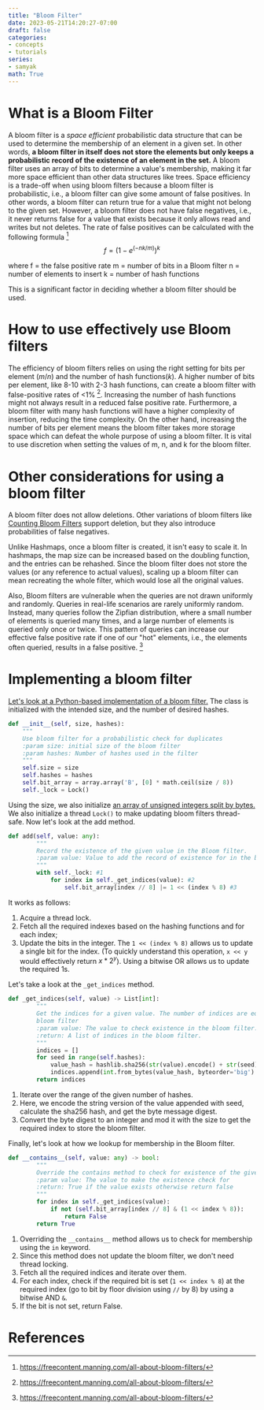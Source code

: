 ```yaml
---
title: "Bloom Filter"
date: 2023-05-21T14:20:27-07:00
draft: false
categories:
- concepts
- tutorials
series:
- samyak
math: True
---
```


# What is a Bloom Filter
A bloom filter is a _space efficient_ probabilistic data structure that can be used to determine the membership of an element in a given set. In other words, **a bloom filter in itself does not store the elements but only keeps a probabilistic record of the existence of an element in the set.** A bloom filter uses an array of bits to determine a value's membership, making it far more space efficient than other data structures like trees.
Space efficiency is a trade-off when using bloom filters because a bloom filter is probabilistic, i.e., a bloom filter can give some amount of false positives. In other words, a bloom filter can return true for a value that might not belong to the given set. However, a bloom filter does not have false negatives, i.e., it never returns false for a value that exists because it only allows read and writes but not deletes.
The rate of false positives can be calculated with the following formula [^1]
$$f = {(1-e^{(-nk/m)})}^k$$

where
f = the false positive rate
m = number of bits in a Bloom filter
n = number of elements to insert
k = number of hash functions

This is a significant factor in deciding whether a bloom filter should be used.

# How to use effectively use Bloom filters
The efficiency of bloom filters relies on using the right setting for bits per element ($m/n$) and the number of hash functions($k$). A higher number of bits per element, like 8-10 with 2-3 hash functions, can create a bloom filter with false-positive rates of <1% [^1].
Increasing the number of hash functions might not always result in a reduced false positive rate. Furthermore, a bloom filter with many hash functions will have a higher complexity of insertion, reducing the time complexity. On the other hand, increasing the number of bits per element means the bloom filter takes more storage space which can defeat the whole purpose of using a bloom filter. It is vital to use discretion when setting the values of m, n, and k for the bloom filter.

# Other considerations for using a bloom filter
A bloom filter does not allow deletions. Other variations of bloom filters like [Counting Bloom Filters](https://en.wikipedia.org/wiki/Counting_Bloom_filter) support deletion, but they also introduce probabilities of false negatives.

Unlike Hashmaps, once a bloom filter is created, it isn't easy to scale it. In hashmaps, the map size can be increased based on the doubling function, and the entries can be rehashed. Since the bloom filter does not store the values (or any reference to actual values), scaling up a bloom filter can mean recreating the whole filter, which would lose all the original values.

Also, Bloom filters are vulnerable when the queries are not drawn uniformly and randomly. Queries in real-life scenarios are rarely uniformly random. Instead, many queries follow the Zipfian distribution, where a small number of elements is queried many times, and a large number of elements is queried only once or twice. This pattern of queries can increase our effective false positive rate if one of our "hot" elements, i.e., the elements often queried, results in a false positive. [^1]

# Implementing a bloom filter

[Let's look at a Python-based implementation of a bloom filter.](https://github.com/AnshumanTripathi/leetcode/blob/master/python_problems/duplicate_id_checker.py) The class is initialized with the intended size, and the number of desired hashes.
```python
def __init__(self, size, hashes):
    """
    Use bloom filter for a probabilistic check for duplicates
    :param size: initial size of the bloom filter
    :param hashes: Number of hashes used in the filter
    """
    self.size = size
    self.hashes = hashes
    self.bit_array = array.array('B', [0] * math.ceil(size / 8))
    self._lock = Lock()
```
Using the size, we also initialize [an array of unsigned integers split by bytes.](https://docs.python.org/3/library/array.html) We also initialize a thread `Lock()` to make updating bloom filters thread-safe.
Now let's look at the add method.

```python
def add(self, value: any):
        """
        Record the existence of the given value in the Bloom filter.
        :param value: Value to add the record of existence for in the bloom filter.
        """
        with self._lock: #1
            for index in self._get_indices(value): #2
                self.bit_array[index // 8] |= 1 << (index % 8) #3
```
It works as follows:
1. Acquire a thread lock.
2. Fetch all the required indexes based on the hashing functions and for each index;
3. Update the bits in the integer. The `1 << (index % 8)` allows us to update a single bit for the index. (To quickly understand this operation, `x << y` would effectively return $x*2^{y}$). Using a bitwise OR allows us to update the required 1s.

Let's take a look at the `_get_indices` method.

```python
def _get_indices(self, value) -> List[int]:
        """
        Get the indices for a given value. The number of indices are equivalent to the number of hashes used in the
        bloom filter
        :param value: The value to check existence in the bloom filter.
        :return: A list of indices in the bloom filter.
        """
        indices = []
        for seed in range(self.hashes):
            value_hash = hashlib.sha256(str(value).encode() + str(seed).encode()).digest()
            indices.append(int.from_bytes(value_hash, byteorder='big') % self.size)
        return indices
```
1. Iterate over the range of the given number of hashes.
2. Here, we encode the string version of the value appended with seed, calculate the sha256 hash, and get the byte message digest.
3. Convert the byte digest to an integer and mod it with the size to get the required index to store the bloom filter.

Finally, let's look at how we lookup for membership in the Bloom filter.
```python
def __contains__(self, value: any) -> bool:
        """
        Override the contains method to check for existence of the given value in the bloom filter.
        :param value: The value to make the existence check for
        :return: True if the value exists otherwise return false
        """
        for index in self._get_indices(value):
            if not (self.bit_array[index // 8] & (1 << index % 8)):
                return False
        return True
```
1. Overriding the `__contains__` method allows us to check for membership using the `in` keyword.
2. Since this method does not update the bloom filter, we don't need thread locking.
3. Fetch all the required indices and iterate over them.
4. For each index, check if the required bit is set (`1 << index % 8`) at the required index (go to bit by floor division using `//` by 8) by using a bitwise AND `&`.
5. If the bit is not set, return False.

# References
[^1]: https://freecontent.manning.com/all-about-bloom-filters/
